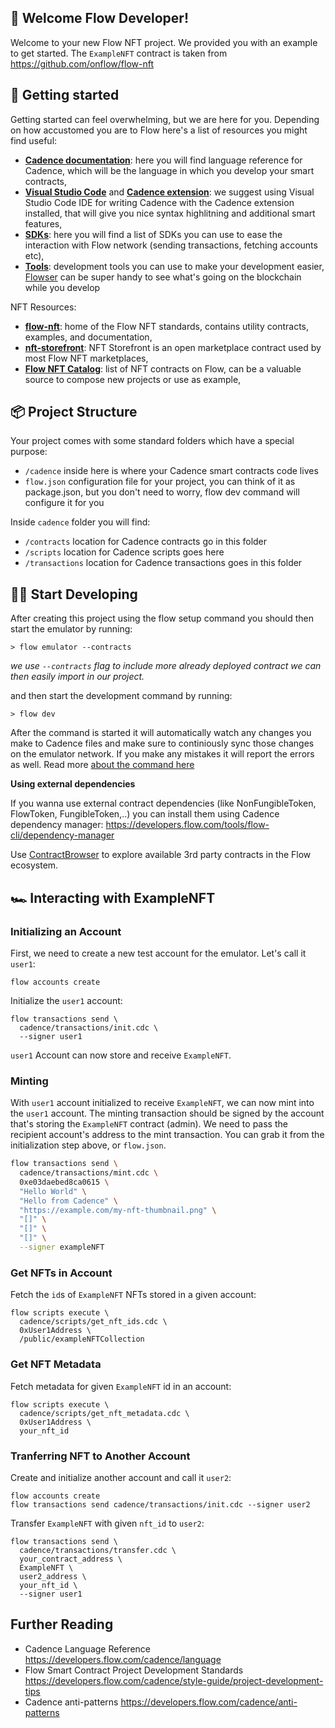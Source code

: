 ## 👋 Welcome Flow Developer!
Welcome to your new Flow NFT project. We provided you with an example to get started. The `ExampleNFT` contract is taken from https://github.com/onflow/flow-nft

## 🔨 Getting started
Getting started can feel overwhelming, but we are here for you. Depending on how accustomed you are to Flow here's a list of resources you might find useful:
- **[Cadence documentation](https://developers.flow.com/cadence/language)**: here you will find language reference for Cadence, which will be the language in which you develop your smart contracts,
- **[Visual Studio Code](https://code.visualstudio.com/?wt.mc_id=DX_841432)** and **[Cadence extension](https://marketplace.visualstudio.com/items?itemName=onflow.cadence)**: we suggest using Visual Studio Code IDE for writing Cadence with the Cadence extension installed, that will give you nice syntax highlitning and additional smart features,
- **[SDKs](https://developers.flow.com/tools#sdks)**: here you will find a list of SDKs you can use to ease the interaction with Flow network (sending transactions, fetching accounts etc),
- **[Tools](https://developers.flow.com/tools#development-tools)**: development tools you can use to make your development easier, [Flowser](https://docs.flowser.dev/) can be super handy to see what's going on the blockchain while you develop

NFT Resources:
- **[flow-nft](https://github.com/onflow/flow-nft)**: home of the Flow NFT standards, contains utility contracts, examples, and documentation,
- **[nft-storefront](https://github.com/onflow/nft-storefront/)**: NFT Storefront is an open marketplace contract used by most Flow NFT marketplaces,
- **[Flow NFT Catalog](https://www.flow-nft-catalog.com/)**: list of NFT contracts on Flow, can be a valuable source to compose new projects or use as example,


## 📦 Project Structure
Your project comes with some standard folders which have a special purpose:
- `/cadence` inside here is where your Cadence smart contracts code lives
- `flow.json` configuration file for your project, you can think of it as package.json, but you don't need to worry, flow dev command will configure it for you

Inside `cadence` folder you will find:
- `/contracts` location for Cadence contracts go in this folder
- `/scripts` location for Cadence scripts goes here
- `/transactions` location for Cadence transactions goes in this folder


## 👨‍💻 Start Developing
After creating this project using the flow setup command you should then start the emulator by running:
```
> flow emulator --contracts
```
_we use `--contracts` flag to include more already deployed contract we can then easily import in our project._

and then start the development command by running:
```shell
> flow dev
```
After the command is started it will automatically watch any changes you make to Cadence files and make sure to continiously sync those changes on the emulator network. If you make any mistakes it will report the errors as well. Read more [about the command here](https://developers.flow.com/tools/flow-cli/super-commands)

**Using external dependencies**

If you wanna use external contract dependencies (like NonFungibleToken, FlowToken, FungibleToken,..) you can install them using Cadence dependency manager: https://developers.flow.com/tools/flow-cli/dependency-manager

Use [ContractBrowser](https://contractbrowser.com/) to explore available 3rd party contracts in the Flow ecosystem.

## 🏎️ Interacting with ExampleNFT

### Initializing an Account

First, we need to create a new test account for the emulator. Let's call it `user1`:

```
flow accounts create
```

Initialize the `user1` account:

```
flow transactions send \
  cadence/transactions/init.cdc \
  --signer user1
```

`user1` Account can now store and receive `ExampleNFT`.

### Minting

With `user1` account initialized to receive `ExampleNFT`, we can now mint into the `user1` account. The minting transaction should be signed by the account that's storing the `ExampleNFT` contract (admin). We need to pass the recipient account's address to the mint transaction. You can grab it from the initialization step above, or `flow.json`.

```bash
flow transactions send \
  cadence/transactions/mint.cdc \
  0xe03daebed8ca0615 \
  "Hello World" \
  "Hello from Cadence" \
  "https://example.com/my-nft-thumbnail.png" \
  "[]" \
  "[]" \
  "[]" \
  --signer exampleNFT
```

### Get NFTs in Account

Fetch the `id`s of `ExampleNFT` NFTs stored in a given account:

```
flow scripts execute \
  cadence/scripts/get_nft_ids.cdc \
  0xUser1Address \
  /public/exampleNFTCollection
```

### Get NFT Metadata

Fetch metadata for given `ExampleNFT` id in an account:

```
flow scripts execute \
  cadence/scripts/get_nft_metadata.cdc \
  0xUser1Address \
  your_nft_id
```

### Tranferring NFT to Another Account

Create and initialize another account and call it `user2`:

```
flow accounts create
flow transactions send cadence/transactions/init.cdc --signer user2
```

Transfer `ExampleNFT` with given `nft_id` to `user2`:

```
flow transactions send \
  cadence/transactions/transfer.cdc \
  your_contract_address \
  ExampleNFT \
  user2_address \
  your_nft_id \
  --signer user1
```

## Further Reading

- Cadence Language Reference https://developers.flow.com/cadence/language
- Flow Smart Contract Project Development Standards https://developers.flow.com/cadence/style-guide/project-development-tips
- Cadence anti-patterns https://developers.flow.com/cadence/anti-patterns

